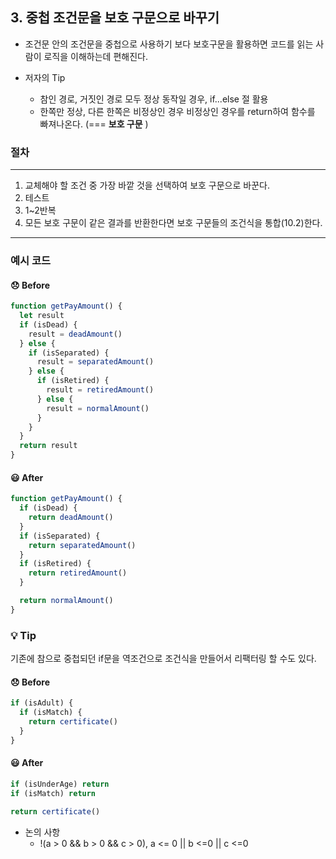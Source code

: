 ## 3. 중첩 조건문을 보호 구문으로 바꾸기

- 조건문 안의 조건문을 중첩으로 사용하기 보다 보호구문을 활용하면 코드를 읽는 사람이 로직을 이해하는데 편해진다.
- 저자의 Tip

  - 참인 경로, 거짓인 경로 모두 정상 동작일 경우, if...else 절 활용
  - 한쪽만 정상, 다른 한쪽은 비정상인 경우 비정상인 경우를 return하여 함수를 빠져나온다. (=== **보호 구문** )

### 절차

---

1. 교체해야 할 조건 중 가장 바깥 것을 선택하여 보호 구문으로 바꾼다.
2. 테스트
3. 1~2반복
4. 모든 보호 구문이 같은 결과를 반환한다면 보호 구문들의 조건식을 통합(10.2)한다.

---

### 예시 코드

#### 😞 Before

```js
function getPayAmount() {
  let result
  if (isDead) {
    result = deadAmount()
  } else {
    if (isSeparated) {
      result = separatedAmount()
    } else {
      if (isRetired) {
        result = retiredAmount()
      } else {
        result = normalAmount()
      }
    }
  }
  return result
}
```

#### 😃 After

```js
function getPayAmount() {
  if (isDead) {
    return deadAmount()
  }
  if (isSeparated) {
    return separatedAmount()
  }
  if (isRetired) {
    return retiredAmount()
  }

  return normalAmount()
}
```

### 💡 Tip

기존에 참으로 중첩되던 if문을 역조건으로 조건식을 만들어서 리팩터링 할 수도 있다.

#### 😞 Before

```js
if (isAdult) {
  if (isMatch) {
    return certificate()
  }
}
```

#### 😃 After

```js
if (isUnderAge) return
if (isMatch) return

return certificate()
```

- 논의 사항
  - !(a > 0 && b > 0 && c > 0), a <= 0 || b <=0 || c <=0
